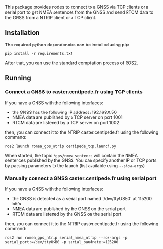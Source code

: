 This package provides nodes to connect to a GNSS via TCP clients or a serial port to get NMEA
sentences from the GNSS and send RTCM data to the GNSS from a NTRIP client or a TCP client.

## Installation

The required python dependencies can be installed using pip:
```
pip install -r requirements.txt
```

After that, you can use the standard compilation process of ROS2.


## Running

### Connect a GNSS to caster.centipede.fr using TCP clients

If you have a GNSS with the following interfaces:

* the GNSS has the following IP address: 192.168.0.50
* NMEA data are published by a TCP server on port 1001
* RTCM data are listened by a TCP server on port 1002

then, you can connect it to the NTRIP caster.centipede.fr using the following command:

```
ros2 launch romea_gps_ntrip centipede_tcp.launch.py
```

When started, the topic `/gps/nmea_sentence` will contain the NMEA sentences published by the GNSS.
You can specify another IP or TCP ports by passing parameters to the launch (list available using
`--show-args`)


### Manually connect a GNSS caster.centipede.fr using serial port

If you have a GNSS with the following interfaces:

* the GNSS is detected as a serial port named '/dev/ttyUSB0' at 115200 bit/s
* NMEA data are published by the GNSS on the serial port
* RTCM data are listened by the GNSS on the serial port

then, you can connect it to the NTRIP caster.centipede.fr using the following command:

```
ros2 run romea_gps_ntrip serial_nmea_ntrip --ros-args -p serial_port:=/dev/ttyUSB0 -p serial_baudrate:=115200
```
